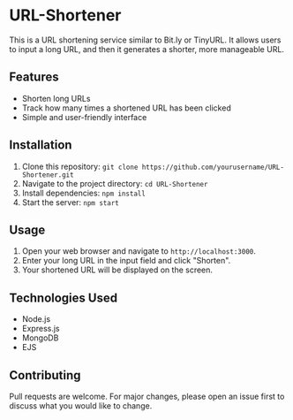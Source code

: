 # URL-Shortener

This is a URL shortening service similar to Bit.ly or TinyURL. It allows users to input a long URL, and then it generates a shorter, more manageable URL.

## Features

- Shorten long URLs
- Track how many times a shortened URL has been clicked
- Simple and user-friendly interface

## Installation

1. Clone this repository: `git clone https://github.com/yourusername/URL-Shortener.git`
2. Navigate to the project directory: `cd URL-Shortener`
3. Install dependencies: `npm install`
4. Start the server: `npm start`

## Usage

1. Open your web browser and navigate to `http://localhost:3000`.
2. Enter your long URL in the input field and click "Shorten".
3. Your shortened URL will be displayed on the screen.

## Technologies Used

- Node.js
- Express.js
- MongoDB
- EJS

## Contributing

Pull requests are welcome. For major changes, please open an issue first to discuss what you would like to change.
